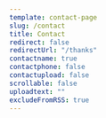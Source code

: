 ```yaml
---
template: contact-page
slug: /contact
title: Contact
redirect: false
redirectUrl: "/thanks"
contactname: true
contactphone: false
contactupload: false
scrollable: false
uploadtext: ""
excludeFromRSS: true
---
```


